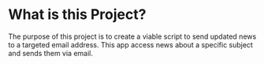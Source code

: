 # What is this Project?
The purpose of this project is to create a viable script to send updated news to a targeted email address. 
This app access news about a specific subject and sends them via email.